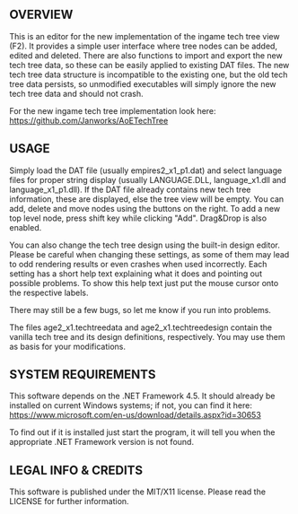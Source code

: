 ## OVERVIEW

This is an editor for the new implementation of the ingame tech tree view (F2). It provides a simple user interface where tree nodes can be added, edited and deleted. There are also functions to import and export the new tech tree data, so these can be easily applied to existing DAT files. The new tech tree data structure is incompatible to the existing one, but the old tech tree data persists, so unmodified executables will simply ignore the new tech tree data and should not crash.

For the new ingame tech tree implementation look here: https://github.com/Janworks/AoETechTree

## USAGE

Simply load the DAT file (usually empires2_x1_p1.dat) and select language files for proper string display (usually LANGUAGE.DLL, language_x1.dll and language_x1_p1.dll). If the DAT file already contains new tech tree information, these are displayed, else the tree view will be empty. You can add, delete and move nodes using the buttons on the right. To add a new top level node, press shift key while clicking "Add". Drag&Drop is also enabled.

You can also change the tech tree design using the built-in design editor. Please be careful when changing these settings, as some of them may lead to odd rendering results or even crashes when used incorrectly. Each setting has a short help text explaining what it does and pointing out possible problems. To show this help text just put the mouse cursor onto the respective labels.

There may still be a few bugs, so let me know if you run into problems.

The files age2_x1.techtreedata and age2_x1.techtreedesign contain the vanilla tech tree and its design definitions, respectively. You may use them as basis for your modifications.


## SYSTEM REQUIREMENTS

This software depends on the .NET Framework 4.5. It should already be installed on current Windows systems; if not, you can find it here: https://www.microsoft.com/en-us/download/details.aspx?id=30653

To find out if it is installed just start the program, it will tell you when the appropriate .NET Framework version is not found.


## LEGAL INFO & CREDITS

This software is published under the MIT/X11 license. Please read the LICENSE for further information.
